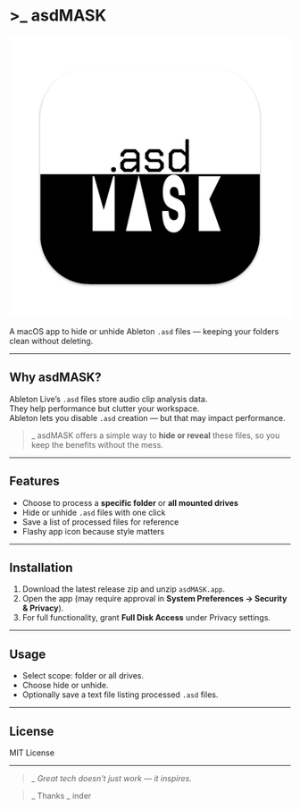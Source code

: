 # >_ asdMASK

![asdMASK Icon](./asdMASK-icon.png)


A macOS app to hide or unhide Ableton `.asd` files — keeping your folders clean without deleting.

---

## Why asdMASK?

Ableton Live’s `.asd` files store audio clip analysis data.  
They help performance but clutter your workspace.  
Ableton lets you disable `.asd` creation — but that may impact performance.  

>_ asdMASK offers a simple way to **hide or reveal** these files, so you keep the benefits without the mess.

---

## Features

- Choose to process a **specific folder** or **all mounted drives**  
- Hide or unhide `.asd` files with one click  
- Save a list of processed files for reference  
- Flashy app icon because style matters

---

## Installation

1. Download the latest release zip and unzip `asdMASK.app`.  
2. Open the app (may require approval in **System Preferences → Security & Privacy**).  
3. For full functionality, grant **Full Disk Access** under Privacy settings.

---

## Usage

- Select scope: folder or all drives.  
- Choose hide or unhide.  
- Optionally save a text file listing processed `.asd` files.

---

## License

MIT License

---

>_ *Great tech doesn’t just work — it inspires.*

>_ Thanks
>_ inder
